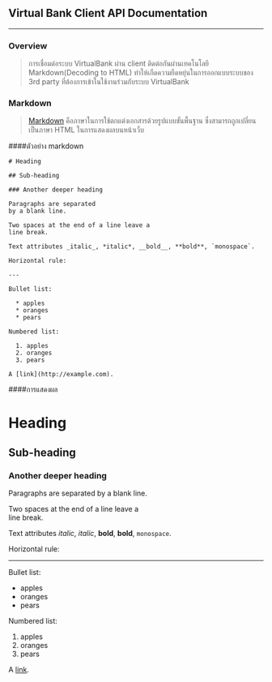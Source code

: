 ## Virtual Bank Client API Documentation
---

### Overview
> การเชื่อมต่อระบบ VirtualBank ผ่าน client ติดต่อกันผ่านเทคโนโลยี Markdown(Decoding to HTML) ทำให้เกืดความยืดหยุ่นในการออกแบบระบบของ 3rd party ที่ต้องการเข้าในใช้งานร่วมกับระบบ VirtualBank

### Markdown
> [Markdown](https://en.wikipedia.org/wiki/Markdown#Example) คือภาษาในการใช้ตกแต่งเอกสารด้วยรูปแบบขั้นพื้นฐาน ซึ่งสามารถถูกเปลี่ยนเป็นภาษา HTML ในการแสดงผลบนหน้าเว็บ


####ตัวอย่าง markdown

```
# Heading

## Sub-heading

### Another deeper heading
 
Paragraphs are separated
by a blank line.

Two spaces at the end of a line leave a  
line break.

Text attributes _italic_, *italic*, __bold__, **bold**, `monospace`.

Horizontal rule:

---

Bullet list:

  * apples
  * oranges
  * pears

Numbered list:

  1. apples
  2. oranges
  3. pears

A [link](http://example.com).
```

####การแสดงผล 

# Heading

## Sub-heading

### Another deeper heading
 
Paragraphs are separated
by a blank line.

Two spaces at the end of a line leave a  
line break.

Text attributes _italic_, *italic*, __bold__, **bold**, `monospace`.

Horizontal rule:

---

Bullet list:

  * apples
  * oranges
  * pears

Numbered list:

  1. apples
  2. oranges
  3. pears

A [link](http://example.com).
